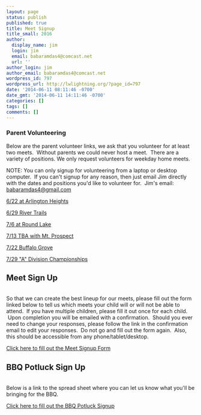 ```yaml
---
layout: page
status: publish
published: true
title: Meet Signup
title_small: 2016
author:
  display_name: jim
  login: jim
  email: babaramdas4@comcast.net
  url: ''
author_login: jim
author_email: babaramdas4@comcast.net
wordpress_id: 797
wordpress_url: http://lwlightning.org/?page_id=797
date: '2014-06-11 08:11:46 -0700'
date_gmt: '2014-06-11 14:11:46 -0700'
categories: []
tags: []
comments: []
---
```

### Parent Volunteering

Below are the parent volunteer links, we ask that you volunteer for at least two meets. &nbsp;Without parents we could never host a meet. &nbsp;There are a variety of positions. We only&nbsp;request&nbsp;volunteers for weekday home meets.

NOTE: You can only signup for volunteering from a laptop or desktop computer.&nbsp; If you can't signup for any reason, then just email Jim directly with the dates and positions you'd like to volunteer for.&nbsp; Jim's email: <a href="mailto:babaramdas4@gmail.com">babaramdas4@gmail.com</a>

<a href="https://docs.google.com/spreadsheets/d/1_ZAw55JaCzDhW_TR5CoBL4zHXZBtrHM6XP5A3X1uXtk/edit?usp=sharing">6/22 at Arlington Heights</a>

<a href="https://docs.google.com/spreadsheets/d/1sHUpG21vNWKeyipUb2kFeDL7Sg28kByWd2YXhhJYpGE/edit?usp=sharing">6/29 River Trails</a>

<a href="https://docs.google.com/spreadsheets/d/1PnZJAZ1ti2njnMEdu2hsxK4xXX1OZmywe486c3pExn0/edit?usp=sharing">7/6 at Round Lake</a>

<a href="https://docs.google.com/spreadsheets/d/10T6XxJEANt2sDnuGtJF4xIxTSzrPwmvC7_gfi-Txhyo/edit?usp=sharing">7/13 TBA with Mt. Prospect</a>

<a href="https://docs.google.com/spreadsheets/d/1PT2W54dQDFYSLQzOrNIO5OZ9Z1s1mTOXXF9U7SjBKBI/edit?usp=sharing">7/22 Buffalo Grove</a>

<a href="https://docs.google.com/spreadsheets/d/1SVm9C1WxP99-MI2Z9jzonZcf8EIdtCYkKjxEuZl5mpE/edit?usp=sharing">7/29 "A" Division Championships</a>

<h2>Meet Sign Up</h2><br />
So that we can create the best lineup for our meets, please fill out the form linked below to tell us which meets your child will or will not be able to attend. &nbsp;If you have multiple children, please fill it out once for each child. &nbsp;Upon completion you will be emailed with a confirmation. &nbsp;Should you ever need to change your responses, please follow the link in the confirmation email to edit your responses. &nbsp;Do not go and fill out the form again.&nbsp; Also, this should be accessible from any phone/tablet/desktop.

<a href="https://docs.google.com/forms/d/1tR1rPFS1gsbo2JUSAKPkT5c63yl_kWIZOlToh-tF-vg/viewform">Click here to fill out the Meet Signup Form</a>

<h2>BBQ Potluck Sign Up</h2><br />
Below is a link to the spread sheet where you can let us know what you'll be bringing for the BBQ.

<a href="https://docs.google.com/spreadsheets/d/1QjiByURojGQnuTRVMvlnpDl2kNdvY58RxUUFDb5n1Iw/edit?usp=sharing">Click here to fill out the BBQ Potluck Signup</a>

